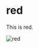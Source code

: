 
red
===

This is red.

![red](https://github.com/zotlabs/hubzilla/blob/red/images/red-koala.png?raw=true)

